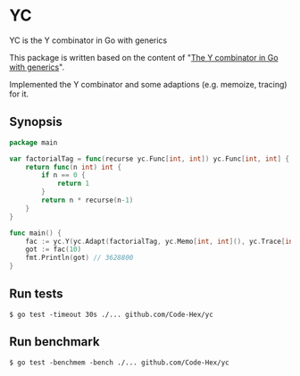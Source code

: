 # YC

YC is the Y combinator in Go with generics

This package is written based on the content of "[The Y combinator in Go with generics](https://eli.thegreenplace.net/2022/the-y-combinator-in-go-with-generics/)".

Implemented the Y combinator and some adaptions (e.g. memoize, tracing) for it.

## Synopsis

```go
package main

var factorialTag = func(recurse yc.Func[int, int]) yc.Func[int, int] {
	return func(n int) int {
		if n == 0 {
			return 1
		}
		return n * recurse(n-1)
	}
}

func main() {
    fac := yc.Y(yc.Adapt(factorialTag, yc.Memo[int, int](), yc.Trace[int, int]()))
    got := fac(10)
    fmt.Println(got) // 3628800
}
```

## Run tests

```
$ go test -timeout 30s ./... github.com/Code-Hex/yc
```

## Run benchmark

```
$ go test -benchmem -bench ./... github.com/Code-Hex/yc
```
